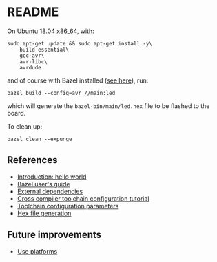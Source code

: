 # README

On Ubuntu 18.04 x86_64, with:
```
sudo apt-get update && sudo apt-get install -y\
    build-essential\
    gcc-avr\
    avr-libc\
    avrdude
```

and of course with Bazel installed ([see here](https://docs.bazel.build/versions/master/install.html)), run:

```
bazel build --config=avr //main:led
```

which will generate the `bazel-bin/main/led.hex` file to be flashed to the board.

To clean up:
```
bazel clean --expunge
```


## References

- [Introduction: hello world](https://docs.bazel.build/versions/master/tutorial/cpp.html)
- [Bazel user's guide](https://docs.bazel.build/versions/master/guide.html)
- [External dependencies](https://docs.bazel.build/versions/master/external.html)
- [Cross compiler toolchain configuration tutorial](https://docs.bazel.build/versions/master/tutorial/cc-toolchain-config.html)
- [Toolchain configuration parameters](https://docs.bazel.build/versions/master/skylark/lib/cc_common.html#create_cc_toolchain_config_info)
- [Hex file generation](https://github.com/mrenouf/bazel-avr-tools/blob/master/tools/avr/hex.bzl)

## Future improvements

- [Use platforms](https://docs.bazel.build/versions/master/platforms.html)
